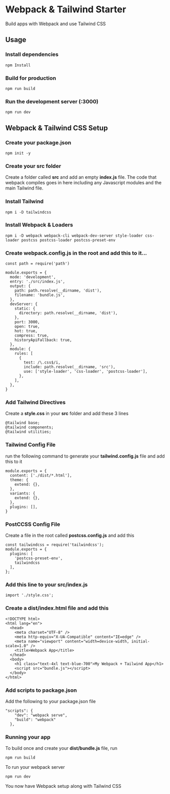 # Webpack & Tailwind Starter

Build apps with Webpack and use Tailwind CSS

## Usage

### Install dependencies

```
npm Install
```

### Build for production

```
npm run build
```

### Run the development server (:3000)

```
npm run dev
```

## Webpack & Tailwind CSS Setup

### Create your package.json

```
npm init -y
```

### Create your src folder

Create a folder called **src** and add an empty **index.js** file. The code that webpack compiles goes in here including any Javascript modules and the main Tailwind file.

### Install Tailwind

```
npm i -D tailwindcss
```

### Install Webpack & Loaders

```
npm i -D webpack webpack-cli webpack-dev-server style-loader css-loader postcss postcss-loader postcss-preset-env
```

### Create webpack.config.js in the root and add this to it...

```
const path = require('path')

module.exports = {
  mode: 'development',
  entry: './src/index.js',
  output: {
    path: path.resolve(__dirname, 'dist'),
    filename: 'bundle.js',
  },
  devServer: {
    static: {
      directory: path.resolve(__dirname, 'dist'),
    },
    port: 3000,
    open: true,
    hot: true,
    compress: true,
    historyApiFallback: true,
  },
  module: {
    rules: [
      {
        test: /\.css$/i,
        include: path.resolve(__dirname, 'src'),
        use: ['style-loader', 'css-loader', 'postcss-loader'],
      },
    ],
  },
}

```

### Add Tailwind Directives

Create a **style.css** in your **src** folder and add these 3 lines

```
@tailwind base;
@tailwind components;
@tailwind utilities;

```

### Tailwind Config File

run the following command to generate your **tailwind.config.js** file and add this to it

```
module.exports = {
  content: ['./dist/*.html'],
  theme: {
    extend: {},
  },
  variants: {
    extend: {},
  },
  plugins: [],
}

```

### PostCCSS Config File

Create a file in the root called **postcss.config.js** and add this

```
const tailwindcss = require('tailwindcss');
module.exports = {
  plugins: [
    'postcss-preset-env',
    tailwindcss
  ],
};
```

### Add this line to your src/index.js

```
import './style.css';
```

### Create a **dist/index.html** file and add this

```
<!DOCTYPE html>
<html lang="en">
  <head>
    <meta charset="UTF-8" />
    <meta http-equiv="X-UA-Compatible" content="IE=edge" />
    <meta name="viewport" content="width=device-width, initial-scale=1.0" />
    <title>Webpack App</title>
  </head>
  <body>
    <h1 class="text-4xl text-blue-700">My Webpack + Tailwind App</h1>
    <script src="bundle.js"></script>
  </body>
</html>
```

### Add scripts to package.json

Add the following to your package.json file

```
"scripts": {
    "dev": "webpack serve",
    "build": "webpack"
  },
```

### Running your app

To build once and create your **dist/bundle.js** file, run

```
npm run build
```

To run your webpack server

```
npm run dev
```

You now have Webpack setup along with Tailwind CSS
